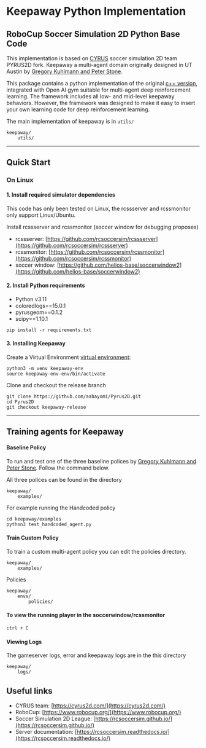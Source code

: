 # Keepaway Python Implementation

## RoboCup Soccer Simulation 2D Python Base Code


This implementation is based on [CYRUS](https://arxiv.org/abs/2211.08585) soccer simulation 2D team PYRUS2D fork.
Keepaway a multi-agent domain originally designed in UT Austin by [Gregory Kuhlmann and Peter Stone](https://www.cs.utexas.edu/~pstone/Papers/bib2html/b2hd-AB05.html).

This package contains a python implementation of the original [c++ version](https://github.com/tjpalmer/keepaway), integrated with Open AI gym suitable for 
multi-agent deep reinforcement learning. The framework includes all low- and mid-level keepaway behaviors. However, the framework was designed to make it easy to insert your own learning code for deep reinforcement learning.

The main implementation of keepaway is in ``` utils/ ```

```shell
keepaway/
    utils/
```

---
## Quick Start 

### On Linux

#### 1. Install required simulator dependencies 

This code has only been tested on Linux, the rcssserver and rcssmonitor only support Linux/Ubuntu.

Install rcssserver and rcssmonitor (soccer window for debugging proposes)

- rcssserver: [https://github.com/rcsoccersim/rcssserver](https://github.com/rcsoccersim/rcssserver)
- rcssmonitor: [https://github.com/rcsoccersim/rcssmonitor](https://github.com/rcsoccersim/rcssmonitor)
- soccer window: [https://github.com/helios-base/soccerwindow2](https://github.com/helios-base/soccerwindow2)

#### 2. Install Python requirements

- Python v3.11
- coloredlogs==15.0.1
- pyrusgeom==0.1.2
- scipy==1.10.1

```
pip install -r requirements.txt
```
#### 3. Installing Keepaway


Create a Virtual Environment [virtual environment](https://docs.python.org/3/tutorial/venv.html):

```shell
python3 -m venv keepaway-env
source keepaway-env-env/bin/activate
```

Clone and checkout the release branch

```shell
git clone https://github.com/aabayomi/Pyrus2D.git
cd Pyrus2D
git checkout keepaway-release
```

---
## Training agents for Keepaway

#### Baseline Policy

To run and test one of the three baseline polices by [Gregory Kuhlmann and Peter Stone](https://www.cs.utexas.edu/~pstone/Papers/bib2html/b2hd-AB05.html). Follow the command below. 

All three polices can be found in the directory

```shell
keepaway/
    examples/
```

For example running the Handcoded policy 

```
cd keepaway/examples
python3 test_handcoded_agent.py
```

#### Train Custom Policy

To train a custom multi-agent policy you can edit the policies directory.
```shell
keepaway/
    examples/
```

Policies

```shell
keepaway/
    envs/
        policies/
```

#### To view the running player in the soccerwindow/rcssmonitor

``` 
ctrl + C
```

#### Viewing Logs

The gameserver logs, error and keepaway logs are in the this directory

```shell
keepaway/
    logs/
```



## Useful links

- CYRUS team: [https://cyrus2d.com/](https://cyrus2d.com/)
- RoboCup: [https://www.robocup.org/](https://www.robocup.org/)
- Soccer Simulation 2D League: [https://rcsoccersim.github.io/](https://rcsoccersim.github.io/)
- Server documentation: [https://rcsoccersim.readthedocs.io/](https://rcsoccersim.readthedocs.io/)
